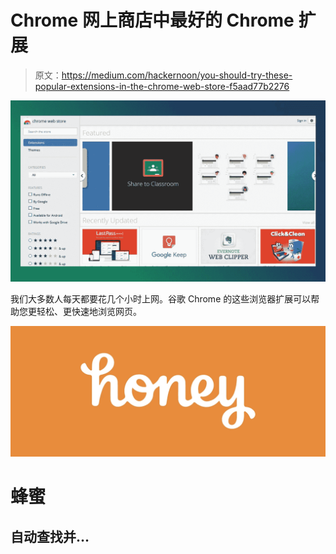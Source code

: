 # Chrome 网上商店中最好的 Chrome 扩展

> 原文：<https://medium.com/hackernoon/you-should-try-these-popular-extensions-in-the-chrome-web-store-f5aad77b2276>

![](img/cbeb49979ec611089f600591831e0001.png)

我们大多数人每天都要花几个小时上网。谷歌 Chrome 的这些浏览器扩展可以帮助您更轻松、更快速地浏览网页。

![](img/11005b20c52c658336254edca6c8761a.png)

# 蜂蜜

## 自动查找并…